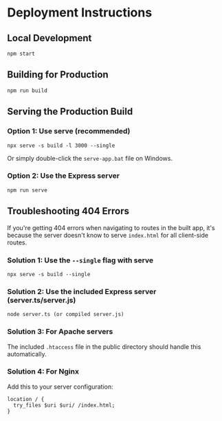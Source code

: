 # Deployment Instructions

## Local Development
```
npm start
```

## Building for Production
```
npm run build
```

## Serving the Production Build

### Option 1: Use serve (recommended)
```
npx serve -s build -l 3000 --single
```
Or simply double-click the `serve-app.bat` file on Windows.

### Option 2: Use the Express server
```
npm run serve
```

## Troubleshooting 404 Errors

If you're getting 404 errors when navigating to routes in the built app, it's because the server doesn't know to serve `index.html` for all client-side routes.

### Solution 1: Use the `--single` flag with serve
```
npx serve -s build --single
```

### Solution 2: Use the included Express server (server.ts/server.js)
```
node server.ts (or compiled server.js)
```

### Solution 3: For Apache servers
The included `.htaccess` file in the public directory should handle this automatically.

### Solution 4: For Nginx
Add this to your server configuration:
```
location / {
  try_files $uri $uri/ /index.html;
}
```